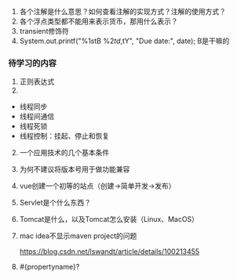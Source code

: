 1. 各个注解是什么意思？如何查看注解的实现方式？注解的使用方式？
2. 各个浮点类型都不能用来表示货币，那用什么表示？
3. transient修饰符
4.  System.out.printf("%1$s %2$tB %2$td, %2$tY", "Due date:", date); B是干嘛的







### 待学习的内容

1. 正则表达式
2. 

- 线程同步
- 线程间通信
- 线程死锁
- 线程控制：挂起、停止和恢复

2. 一个应用技术的几个基本条件

3. 为何不建议将版本号用于做功能兼容

4. vue创建一个初等的站点（创建->简单开发->发布）

5. Servlet是个什么东西？

6. Tomcat是什么，以及Tomcat怎么安装（Linux、MacOS）

7. mac idea不显示maven project的问题

   https://blog.csdn.net/lswandt/article/details/100213455
   
8. \#{propertyname}?

